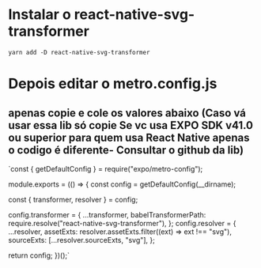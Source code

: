 
# **Instalar o react-native-svg-transformer**
`yarn add -D react-native-svg-transformer`

# **Depois editar o metro.config.js**
## apenas copie e cole os valores abaixo (Caso vá usar essa lib só copie Se vc usa EXPO SDK v41.0 ou superior para quem usa React Native apenas o codigo é diferente- Consultar o github da lib)


`const { getDefaultConfig } = require("expo/metro-config");

module.exports = (() => {
  const config = getDefaultConfig(__dirname);

  const { transformer, resolver } = config;

  config.transformer = {
    ...transformer,
    babelTransformerPath: require.resolve("react-native-svg-transformer"),
  };
  config.resolver = {
    ...resolver,
    assetExts: resolver.assetExts.filter((ext) => ext !== "svg"),
    sourceExts: [...resolver.sourceExts, "svg"],
  };

  return config;
})();`


